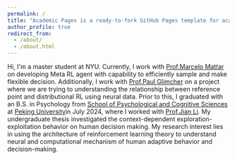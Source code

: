 ```yaml
---
permalink: /
title: "Academic Pages is a ready-to-fork GitHub Pages template for academic personal websites"
author_profile: true
redirect_from: 
  - /about/
  - /about.html
---
```


Hi, I'm a master student at NYU. Currently, I work with [Prof.Marcelo Mattar](https://as.nyu.edu/faculty/marcelo-mattar.html) on developing Meta RL agent with capability to efficiently sample and make flexible decision. Additionally, I work with [Prof.Paul Glimcher](https://as.nyu.edu/faculty/paul-glimcher.html) on a project where we are trying to understanding the relationship between reference point and distributional RL using neural data. Prior to this, I graduated with an B.S. in Psychology from [School of Psychological and Cognitive Sciences](https://www.psy.pku.edu.cn) at [Peking University](https://www.pku.edu.cn/)in July 2024, where I worked with [Prof.Jian Li](https://www.psy.pku.edu.cn/english/people/faculty/professor/jianli/index.htm). My undergraduate thesis investigated the context-dependent exploration-exploitation behavior on human decision making. My research interest lies in using the architecture of reinforcement learning theory to understand neural and computational mechanism of human adaptive behavior and decision-making.
